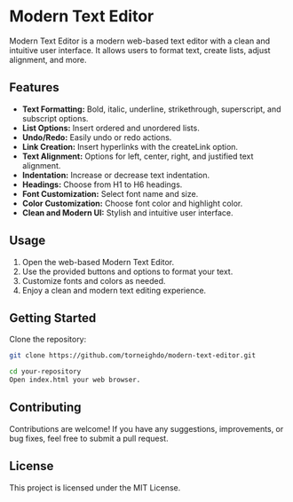 # Modern Text Editor


Modern Text Editor is a modern web-based text editor with a clean and intuitive user interface. It allows users to format text, create lists, adjust alignment, and more.

## Features

- **Text Formatting:** Bold, italic, underline, strikethrough, superscript, and subscript options.
- **List Options:** Insert ordered and unordered lists.
- **Undo/Redo:** Easily undo or redo actions.
- **Link Creation:** Insert hyperlinks with the createLink option.
- **Text Alignment:** Options for left, center, right, and justified text alignment.
- **Indentation:** Increase or decrease text indentation.
- **Headings:** Choose from H1 to H6 headings.
- **Font Customization:** Select font name and size.
- **Color Customization:** Choose font color and highlight color.
- **Clean and Modern UI:** Stylish and intuitive user interface.

## Usage

1. Open the web-based Modern Text Editor.
2. Use the provided buttons and options to format your text.
3. Customize fonts and colors as needed.
4. Enjoy a clean and modern text editing experience.

## Getting Started

Clone the repository:

```bash
git clone https://github.com/torneighdo/modern-text-editor.git
```
```bash
cd your-repository
Open index.html your web browser.
```

## Contributing

Contributions are welcome! If you have any suggestions, improvements, or bug fixes, feel free to submit a pull request.

## License

This project is licensed under the MIT License.
